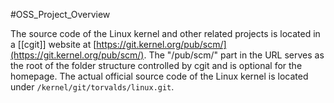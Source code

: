 #OSS_Project_Overview

The source code of the Linux kernel and other related projects is located in a [[cgit]] website at [https://git.kernel.org/pub/scm/](https://git.kernel.org/pub/scm/). The "/pub/scm/" part in the URL serves as the root of the folder structure controlled by cgit and is optional for the homepage. The actual official source code of the Linux kernel is located under `/kernel/git/torvalds/linux.git`.